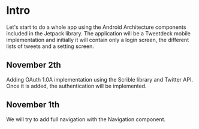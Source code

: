 # Intro

Let's start to do a whole app using the Android Architecture components included in the Jetpack library. The application will be a Tweetdeck mobile implementation and initially it will contain only a login screen, the different lists of tweets and a setting screen.

## November 2th

Adding OAuth 1.0A implementation using the Scrible library and Twitter API. Once it is added, the authentication will be implemented.

## November 1th

We will try to add full navigation with the Navigation component.
